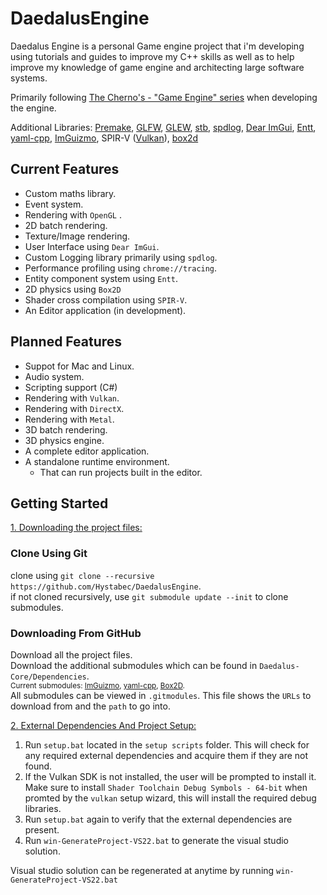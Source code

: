 # DaedalusEngine
Daedalus Engine is a personal Game engine project that i'm developing using tutorials and guides to improve my C++ skills as well as to help improve my knowledge of game engine and architecting large software systems.  

Primarily following [The Cherno's - "Game Engine" series](https://www.youtube.com/playlist?list=PLlrATfBNZ98dC-V-N3m0Go4deliWHPFwT) when developing the engine.  

Additional Libraries: [Premake](https://github.com/premake/premake-core), [GLFW](https://www.glfw.org), [GLEW](https://glew.sourceforge.net), [stb](https://github.com/nothings/stb), [spdlog](https://github.com/gabime/spdlog), [Dear ImGui](https://github.com/ocornut/imgui), [Entt](https://github.com/skypjack/entt), [yaml-cpp](https://github.com/jbeder/yaml-cpp), [ImGuizmo](https://github.com/CedricGuillemet/ImGuizmo), SPIR-V ([Vulkan](https://www.vulkan.org)), [box2d](https://github.com/erincatto/box2d)  

## Current Features
* Custom maths library.  
* Event system.  
* Rendering with `OpenGL` .  
* 2D batch rendering.  
* Texture/Image rendering.  
* User Interface using `Dear ImGui`.  
* Custom Logging library primarily using `spdlog`.  
* Performance profiling using `chrome://tracing`.  
* Entity component system using `Entt`.  
* 2D physics using `Box2D`
* Shader cross compilation using `SPIR-V`.  
* An Editor application (in development).  

## Planned Features
* Suppot for Mac and Linux.  
* Audio system.  
* Scripting support (C#)
* Rendering with `Vulkan`.  
* Rendering with `DirectX`.  
* Rendering with `Metal`.  
* 3D batch rendering.  
* 3D physics engine.  
* A complete editor application.  
* A standalone runtime environment.  
    * That can run projects built in the editor.  

## Getting Started
<ins>1. Downloading the project files:</ins>

### Clone Using Git
clone using `git clone --recursive https://github.com/Hystabec/DaedalusEngine`.  
if not cloned recursively, use `git submodule update --init` to clone submodules.  

### Downloading From GitHub
Download all the project files.  
Download the additional submodules which can be found in `Daedalus-Core/Dependencies`.  
    <sub>Current submodules: [ImGuizmo](https://github.com/Hystabec/ImGuizmo/tree/2310acda820d7383d4c4884b7945ada92cd16a47), [yaml-cpp](https://github.com/Hystabec/yaml-cpp/tree/4ea8b0cc00ebe7cc2ce2bae18b84cf0f9767e8a2), [Box2D](https://github.com/Hystabec/box2d/tree/43e0742c4ac5777169ce4e5415236acdc176b1b6).</sub>  
All submodules can be viewed in `.gitmodules`. This file shows the `URLs` to download from and the `path` to go into.  

<ins>2. External Dependencies And Project Setup:</ins>
1. Run `setup.bat` located in the `setup scripts` folder. This will check for any required external dependencies and acquire them if they are not found.  
2. If the Vulkan SDK is not installed, the user will be prompted to install it. Make sure to install `Shader Toolchain Debug Symbols - 64-bit` when promted by the `vulkan` setup wizard, this will install the required debug libraries.  
3. Run `setup.bat` again to verify that the external dependencies are present.  
4. Run `win-GenerateProject-VS22.bat` to generate the visual studio solution.  

Visual studio solution can be regenerated at anytime by running `win-GenerateProject-VS22.bat`